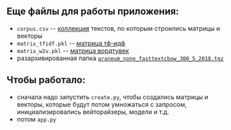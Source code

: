 ## Еще файлы для работы приложения:
- `corpus.csv` -- [коллекция](https://docs.google.com/spreadsheets/d/1TfgKZktUPwXrAv3sobuRa9WW7Ctgk9GQT1Q4c8h_xjM/edit#gid=1224072571) текстов, по которым строились матрицы и векторы
- `matrix_tfidf.pkl` -- [матрица тф-идф](https://drive.google.com/file/d/132VBq_pSF1ZJ5Fufr-3jIRYbksfwXjyI/view?usp=sharing)
- `matrix_w2v.pkl` -- [матрица вордтувек](https://drive.google.com/file/d/1J1AxBxPsiw4eQTIinCI7i3TwsTvyOv0m/view?usp=sharing)
- разархивированная папка [`araneum_none_fasttextcbow_300_5_2018.tgz`](http://rusvectores.org/static/models/rusvectores4/fasttext/araneum_none_fasttextcbow_300_5_2018.tgz)

## Чтобы работало:
* сначала надо запустить `create.py`, чтобы создались матрицы и векторы, которые будут потом умножаться с запросом, инициализировались вейторайзеры, модели и т.д.  
* потом `app.py`
